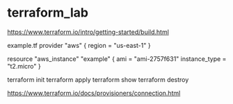 # terraform_lab
https://www.terraform.io/intro/getting-started/build.html

example.tf
provider "aws" {
  region     = "us-east-1"
}

resource "aws_instance" "example" {
  ami           = "ami-2757f631"
  instance_type = "t2.micro"
}

terraform init
terraform apply
terraform show
terraform destroy

https://www.terraform.io/docs/provisioners/connection.html